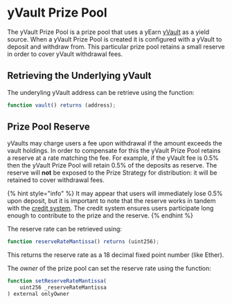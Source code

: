 # yVault Prize Pool

The yVault Prize Pool is a prize pool that uses a yEarn [yVault](https://yearn.finance/vaults) as a yield source.  When a yVault Prize Pool is created it is configured with a yVault to deposit and withdraw from.  This particular prize pool retains a small reserve in order to cover yVault withdrawal fees.  

## Retrieving the Underlying yVault

The underyling yVault address can be retrieve using the function:

```javascript
function vault() returns (address);
```

## Prize Pool Reserve

yVaults may charge users a fee upon withdrawal if the amount exceeds the vault holdings.  In order to compensate for this the yVault Prize Pool retains a reserve at a rate matching the fee.  For example, if the yVault fee is 0.5% then the yVault Prize Pool will retain 0.5% of the deposits as reserve.  The reserve will **not** be exposed to the Prize Strategy for distribution: it will be retained to cover withdrawal fees.

{% hint style="info" %}
It may appear that users will immediately lose 0.5% upon deposit, but it is important to note that the reserve works in tandem with the [credit system](fairness.md).  The credit system ensures users participate long enough to contribute to the prize and the reserve.
{% endhint %}

The reserve rate can be retrieved using:

```javascript
function reserveRateMantissa() returns (uint256);
```

This returns the reserve rate as a 18 decimal fixed point number \(like Ether\).

The _owner_ of the prize pool can set the reserve rate using the function:

```javascript
function setReserveRateMantissa(
    uint256 _reserveRateMantissa
) external onlyOwner
```



